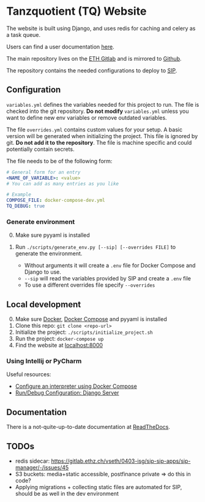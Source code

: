 # Tanzquotient (TQ) Website

The website is built using Django, and uses redis for caching and celery as a
task queue.

Users can find a user documentation [here][RTD-user].

The main repository lives on the [ETH Gitlab][eth-gitlab] and is
mirrored to [Github][github].

The repository contains the needed configurations to deploy to [SIP][sip].

## Configuration

`variables.yml` defines the variables needed for this project to run. The file is checked into the git repository. 
**Do not modify** `variables.yml` unless you want to define new env variables or remove outdated variables.

The file `overrides.yml` contains custom values for your setup. 
A basic version will be generated when initializing the project.
This file is ignored by git. 
**Do not add it to the repository**. 
The file is machine specific and could potentially contain secrets.

The file needs to be of the following form:
```yaml
# General form for an entry
<NAME_OF_VARIABLE>: <value>
# You can add as many entries as you like
```
```yaml
# Example
COMPOSE_FILE: docker-compose-dev.yml
TQ_DEBUG: true
```

### Generate environment

0. Make sure pyyaml is installed

1. Run `./scripts/generate_env.py [--sip] [--overrides FILE]` to generate the environment.
    * Without arguments it will create a `.env` file for Docker Compose and
      Django to use.
    * `--sip` will read the variables provided by SIP and create a `.env` file
    * To use a different overrides file specify `--overrides`

## Local development

0. Make sure [Docker][docker], [Docker Compose][docker-compose] and pyyaml is installed
1. Clone this repo: `git clone <repo-url>`
2. Initialize the project: `./scripts/initialize_project.sh`
3. Run the project: `docker-compose up`
4. Find the website at [localhost:8000][local_instance]

### Using Intellij or PyCharm

Useful resources:

* [Configure an interpreter using Docker Compose][intellij-docker-compose]
* [Run/Debug Configuration: Django Server][intellij-run-django]

## Documentation

There is a not-quite-up-to-date documentation at [ReadTheDocs][RTD].

## TODOs

* redis sidecar: https://gitlab.ethz.ch/vseth/0403-isg/sip-sip-apps/sip-manager/-/issues/45
* S3 buckets: media+static accessible, postfinance private => do this in code?
* Applying migrations + collecting static files are automated for SIP, should be as well in the dev environment


[github]: https://github.com/tanzquotient/tq_website
[eth-gitlab]: https://gitlab.ethz.ch/vseth/0500-kom/0519-tq/website
[docker]: https://docs.docker.com/engine/install/
[docker-compose]: https://docs.docker.com/compose/install/
[github]: https://github.com/tanzquotient/tq_website
[sip]: https://dev.vseth.ethz.ch/
[RTD]: https://tq-website.readthedocs.io/en/latest/
[RTD-user]: https://tq-website.readthedocs.io/en/latest/introduction/non_programmer_howto.html
[minio-get-started]: https://docs.min.io/docs/minio-client-quickstart-guide.html
[local_instance]: http://localhost:8000
[tq-it-mail]: mailto:informatik@tq.vseth.ch
[django-docs]: https://docs.djangoproject.com/en/2.2/
[intellij-docker-compose]: https://www.jetbrains.com/help/pycharm/using-docker-compose-as-a-remote-interpreter.html#configuring-docker
[intellij-run-django]: https://www.jetbrains.com/help/idea/run-debug-configuration-django-server.html
